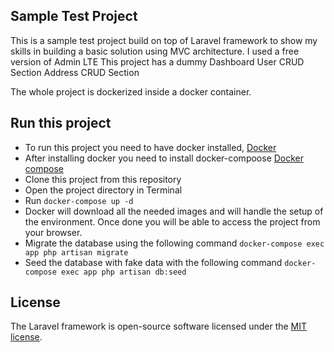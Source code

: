 ## Sample Test Project

This is a sample test project build on top of Laravel framework to show my skills in building a basic solution using MVC architecture.
I used a free version of Admin LTE
This project has a dummy Dashboard
User CRUD Section
Address CRUD Section

The whole project is dockerized inside a docker container.

## Run this project

- To run this project you need to have docker installed, [Docker](https://docs.docker.com/) 
- After installing docker you need to install docker-compoose [Docker compose](https://docs.docker.com/compose/install/)
- Clone this project from this repository
- Open the project directory in Terminal
- Run `docker-compose up -d`
- Docker will download all the needed images and will handle the setup of the environment. Once done you will be able to access the project from your browser.
- Migrate the database using the following command `docker-compose exec app php artisan migrate`
- Seed the database with fake data with the following command `docker-compose exec app php artisan db:seed`


## License

The Laravel framework is open-source software licensed under the [MIT license](https://opensource.org/licenses/MIT).
